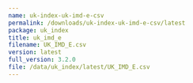 ```yaml
---
name: uk-index-uk-imd-e-csv
permalink: /downloads/uk-index-uk-imd-e-csv/latest
package: uk_index
title: uk_imd_e
filename: UK_IMD_E.csv
version: latest
full_version: 3.2.0
file: /data/uk_index/latest/UK_IMD_E.csv
---
```

